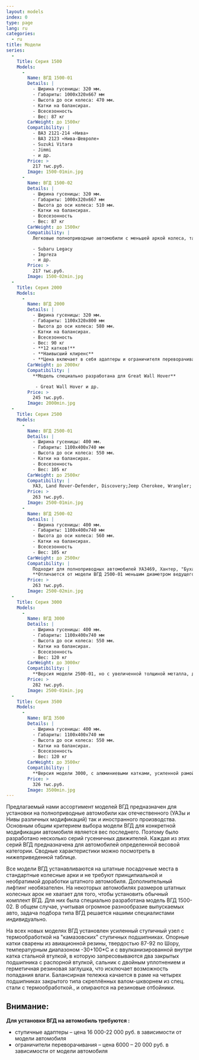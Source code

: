 ```yaml
---
layout: models
index: 0
type: page
lang: ru
categories:
  - ru
title: Модели
series:
  -
    Title: Серия 1500
    Models:
      -
        Name: ВГД 1500-01
        Details: |
          - Ширина гусеницы: 320 мм.
          - Габариты: 1000х320х667 мм
          - Высота до оси колеса: 470 мм.
          - Катки на балансирах.
          - Всесезонность
          - Вес: 87 кг
        CarWeight: до 1500кг
        Compatibility: |
          - ВАЗ 2121-214 «Нива»
          - ВАЗ 2123 «Нива-Шевроле»
          - Suzuki Vitara
          - Jimmi
          - и др.
        Price: >
          217 тыс.руб.
        Image: 1500-01min.jpg
      -
        Name: ВГД 1500-02
        Details: |
          - Ширина гусеницы: 320 мм.
          - Габариты: 1000х320х667 мм
          - Высота до оси колеса: 510 мм.
          - Катки на балансирах.
          - Всесезонность
          - Вес: 87 кг
        CarWeight: до 1500кг
        Compatibility: |
          Легковые полноприводные автомобили с меньшей аркой колеса, такие как

          - Subaru Legacy
          - Impreza
          - и др.
        Price: >
          217 тыс.руб.
        Image: 1500-02min.jpg
  -
    Title: Серия 2000
    Models:
      -
        Name: ВГД 2000
        Details: |
          - Ширина гусеницы: 320 мм.
          - Габариты: 1100х320х800 мм
          - Высота до оси колеса: 580 мм.
          - Катки на балансирах.
          - Всесезонность
          - Вес: 90 кг
          - **12 катков!**
          - **Наивысший клиренс**
          - **Цена включает в себя адаптеры и ограничителя переворачивания для Great Wall Hover**
        CarWeight: до 2000кг
        Compatibility: |
          **Модель специально разработана для Great Wall Hover**

           - Great Wall Hover и др.
        Price: >
          245 тыс.руб.
        Image: 2000min.jpg
  -
    Title: Серия 2500
    Models:
      -
        Name: ВГД 2500-01
        Details: |
          - Ширина гусеницы: 400 мм.
          - Габариты: 1100х400х740 мм
          - Высота до оси колеса: 550 мм.
          - Катки на балансирах.
          - Всесезонность
          - Вес: 105 кг
        CarWeight: до 2500кг
        Compatibility: |
          УАЗ, Land Rover-Defender, Discovery;Jeep Cherokee, Wrangler; Range Rover; Nissan Patrol; Toyota Land Cruiser, Sirf, HiLux; Mitsubishi Delica, Pajero, L200; Great Wall Hover и др.
        Price: >
          263 тыс.руб.
        Image: 2500-01min.jpg
      -
        Name: ВГД 2500-02
        Details: |
          - Ширина гусеницы: 400 мм.
          - Габариты: 1100х400х740 мм
          - Высота до оси колеса: 560 мм.
          - Катки на балансирах.
          - Всесезонность
          - Вес: 105 кг
        CarWeight: до 2500кг
        Compatibility: |
          Подходит для полноприводных автомобилей УАЗ469, Хантер, "Буханка" и др.
          **Отличается от модели ВГД 2500-01 меньшим диаметром ведущего зубчатого колеса, что повышает тяговые характеристики не очень мощного двигателя**
        Price: >
          263 тыс.руб.
        Image: 2500-02min.jpg
  -
    Title: Серия 3000
    Models:
      -
        Name: ВГД 3000
        Details: |
          - Ширина гусеницы: 400 мм.
          - Габариты: 1100х400х740 мм
          - Высота до оси колеса: 550 мм.
          - Катки на балансирах.
          - Всесезонность
          - Вес: 120 кг
        CarWeight: до 3000кг
        Compatibility: |
          **Версия модели 2500-01, но с увеличенной толщиной металла, диаметром осей и подшипников.**
        Price: >
          282 тыс.руб.
        Image: 2500-01min.jpg
  -
    Title: Серия 3500
    Models:
      -
        Name: ВГД 3500
        Details: |
          - Ширина гусеницы: 400 мм.
          - Габариты: 1100х400х740 мм
          - Высота до оси колеса: 550 мм.
          - Катки на балансирах.
          - Всесезонность
          - Вес: 120 кг
        CarWeight: до 3500кг
        Compatibility: |
          **Версия модели 3000, с алюминиевыми катками, усиленной рамой и усиленным ступичным узлом.**
        Price: >
          326 тыс.руб.
        Image: 3500min.jpg
---
```

Предлагаемый нами ассортимент моделей ВГД предназначен для установки на полноприводные автомобили как отечественного (УАЗы и Нивы различных модификаций) так и иностранного производства. Основным общим критерием выбора модели ВГД для конкретной модификации автомобиля является вес последнего. Поэтому было разработано несколько серий гусеничных движителей. Каждая из этих серий ВГД предназначена для автомобилей определенной весовой категории. Сводные характеристики можно посмотреть в нижеприведенной таблице.

Все модели ВГД устанавливаются на штатные посадочные места в стандартные колесные арки и не требуют принципиальной и необратимой доработки штатного автомобиля. Дополнительный лифтинг необязателен. На некоторых автомобилях размеров штатных колесных арок не хватает для того, чтобы установить обычный комплект ВГД. Для них была специально разработана модель ВГД 1500-02. В общем случае, учитывая огромное разнообразие выпускаемых авто, задача подбора типа ВГД решается нашими специалистами индивидуально.

На всех новых моделях ВГД установлен усиленный ступичный узел с термообработкой на "камазовских" ступичных подшипниках. Опорные катки сварены из авиационной резины, твердостью 87-92 по Шору, температурным диапазоном -30+100*С и с ввулканизированной внутри катка стальной втулкой, в которую запресовываются два закрытых подшипника с распорной втулкой, сальник с двойным уплотнением и герметичная резиновая заглушка, что исключает возможность попадания влаги. Балансирная тележка качается в раме на четырех подшипниках закрытого типа скреплённых валом-шкворнем из спец. стали с термообработкой., и опираются на резиновые отбойники.

## Внимание:

**Для установки ВГД на автомобиль требуются :**

 - ступичные адаптеры – цена 16 000-22 000 руб. в зависимости от модели автомобиля
 - ограничители переворачивания – цена 6000 – 20 000 руб. в зависимости от модели автомобиля
